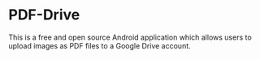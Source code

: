 PDF-Drive
=========

This is a free and open source Android application which allows users to upload images as PDF files to a Google Drive account.
